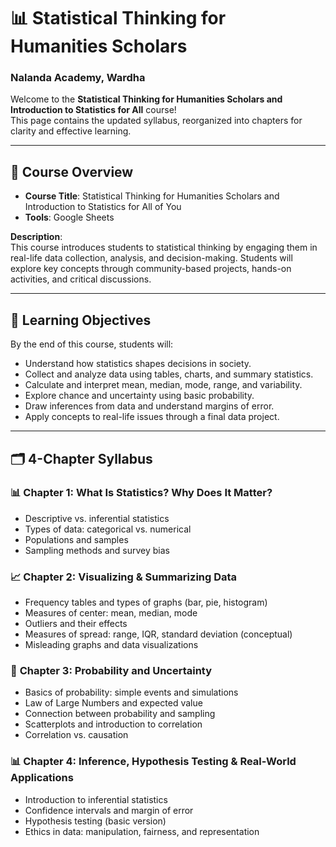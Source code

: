 # 📊 Statistical Thinking for Humanities Scholars 

###  Nalanda Academy, Wardha 

Welcome to the **Statistical Thinking for Humanities Scholars and Introduction to Statistics for All** course!  
This page contains the updated syllabus, reorganized into chapters for clarity and effective learning.

---

## 📘 Course Overview

- **Course Title**: Statistical Thinking for Humanities Scholars and Introduction to Statistics for All of You  
- **Tools**: Google Sheets

**Description**:  
This course introduces students to statistical thinking by engaging them in real-life data collection, analysis, and decision-making. Students will explore key concepts through community-based projects, hands-on activities, and critical discussions.

---

## 🎯 Learning Objectives

By the end of this course, students will:

- Understand how statistics shapes decisions in society.
- Collect and analyze data using tables, charts, and summary statistics.
- Calculate and interpret mean, median, mode, range, and variability.
- Explore chance and uncertainty using basic probability.
- Draw inferences from data and understand margins of error.
- Apply concepts to real-life issues through a final data project.

---

## 🗂️ 4-Chapter Syllabus

### 📊 **Chapter 1: What Is Statistics? Why Does It Matter?**

- Descriptive vs. inferential statistics  
- Types of data: categorical vs. numerical  
- Populations and samples  
- Sampling methods and survey bias  


### 📈 **Chapter 2: Visualizing & Summarizing Data**

- Frequency tables and types of graphs (bar, pie, histogram)  
- Measures of center: mean, median, mode  
- Outliers and their effects  
- Measures of spread: range, IQR, standard deviation (conceptual)  
- Misleading graphs and data visualizations  



### 🎲 **Chapter 3: Probability and Uncertainty**

- Basics of probability: simple events and simulations  
- Law of Large Numbers and expected value  
- Connection between probability and sampling  
- Scatterplots and introduction to correlation  
- Correlation vs. causation  



### 📊 **Chapter 4: Inference, Hypothesis Testing & Real-World Applications**

- Introduction to inferential statistics  
- Confidence intervals and margin of error  
- Hypothesis testing (basic version)   
- Ethics in data: manipulation, fairness, and representation  

